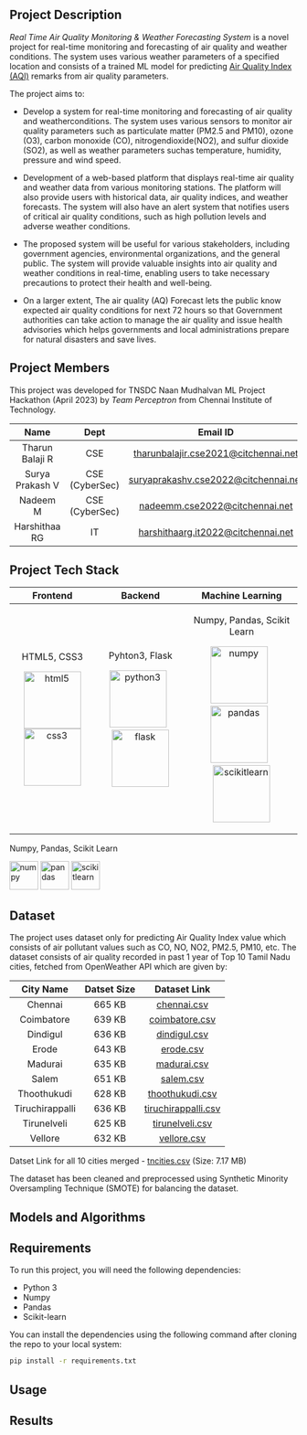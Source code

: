 ## Project Description

*Real Time Air Quality Monitoring & Weather Forecasting System* is a novel project for real-time monitoring and forecasting of air quality and weather conditions. The system uses various weather parameters of a specified location and consists of a trained ML model for predicting [Air Quality Index (AQI)](https://en.wikipedia.org/wiki/Air_quality_index) remarks from air quality parameters.

The project aims to:

- Develop a system for real-time monitoring and forecasting of air quality and weatherconditions. The system uses various sensors to monitor air quality parameters such as particulate matter (PM2.5 and PM10), ozone (O3), carbon monoxide (CO), nitrogendioxide(NO2), and sulfur dioxide (SO2), as well as weather parameters suchas temperature, humidity, pressure and wind speed.

- Development of a web-based platform that displays real-time air quality and weather data from various monitoring stations. The platform will also provide users with historical data, air quality indices, and weather forecasts. The system will also have an alert system that notifies users of critical air quality conditions, such as high pollution levels and adverse weather conditions.

- The proposed system will be useful for various stakeholders, including government agencies, environmental organizations, and the general public. The system will provide valuable insights into air quality and weather conditions in real-time, enabling users to take necessary precautions to protect their health and well-being.

- On a larger extent, The air quality (AQ) Forecast lets the public know expected air quality conditions for next 72 hours so that Government authorities can take action to manage the air quality and issue health advisories which helps governments and local administrations prepare for natural disasters and save lives. 

## Project Members

This project was developed for TNSDC Naan Mudhalvan ML Project Hackathon (April 2023) by *Team Perceptron* from Chennai Institute of Technology.

| Name | Dept | Email ID | GitHub Profile |
| :---: | :---: | :---: | :---: |
| Tharun Balaji R | CSE | tharunbalajir.cse2021@citchennai.net | [TharunBalaji2004](https://github.com/TharunBalaji2004) |
| Surya Prakash V | CSE (CyberSec) | suryaprakashv.cse2022@citchennai.net | [suryaaprakassh](https://github.com/suryaaprakassh) |
| Nadeem M | CSE (CyberSec) | nadeemm.cse2022@citchennai.net | [Nadeem-05](https://github.com/Nadeem-05) |
| Harshithaa RG | IT | harshithaarg.it2022@citchennai.net | [HarshithaaRG](https://github.com/HarshithaaRG) |

## Project Tech Stack

| Frontend | Backend | Machine Learning |
| :---: | :---: | :---: |
| <p>HTML5, CSS3</p><p><img src="https://user-images.githubusercontent.com/95350584/235406526-d43c4af9-8474-4eea-b43c-b9f21439304c.png" alt="html5" height="100px" /><img src="https://user-images.githubusercontent.com/95350584/235406565-ddfe128c-af6d-4263-80df-631c535fdc8c.png" alt="css3" height="100px" /></p> | <p>Pyhton3, Flask</p><p><img src="https://user-images.githubusercontent.com/95350584/235407004-49b279a5-abc2-4e5f-874f-103c8b60787d.png" alt="python3" height="100px" />&nbsp;&nbsp;<img src="https://user-images.githubusercontent.com/95350584/235406911-026d3fcd-2773-4142-a042-6cd9f171a3dc.png" alt="flask" height="100px" /></p> | <p>Numpy, Pandas, Scikit Learn</p><p><img src="https://seeklogo.com/images/N/numpy-logo-479C24EC79-seeklogo.com.png" alt="numpy" height="100px" />&nbsp;&nbsp;<img src="https://upload.wikimedia.org/wikipedia/commons/2/22/Pandas_mark.svg" alt="pandas" height="100px" />&nbsp;&nbsp;<img src="https://upload.wikimedia.org/wikipedia/commons/0/05/Scikit_learn_logo_small.svg" alt="scikitlearn" height="100px" /></p> |



<p>Numpy, Pandas, Scikit Learn</p>
<p>
  <img src="https://seeklogo.com/images/N/numpy-logo-479C24EC79-seeklogo.com.png" alt="numpy" height="50px" />
  <img src="https://upload.wikimedia.org/wikipedia/commons/2/22/Pandas_mark.svg" alt="pandas" height="50px" />
  <img src="https://upload.wikimedia.org/wikipedia/commons/0/05/Scikit_learn_logo_small.svg" alt="scikitlearn" height="50px" />
</p>

## Dataset

The project uses dataset only for predicting Air Quality Index value which consists of air pollutant values such as CO, NO, NO2, PM2.5, PM10, etc. The dataset consists of air quality recorded in past 1 year of Top 10 Tamil Nadu cities, fetched from OpenWeather API which are given by:

| City Name | Datset Size | Dataset Link |
| :------: | :------: | :------: |
| Chennai | 665 KB | [chennai.csv](dataset/Chennai.csv) |
| Coimbatore | 639 KB | [coimbatore.csv](dataset/Coimbatore.csv) |
| Dindigul | 636 KB | [dindigul.csv](dataset/Dindigul.csv) |
| Erode | 643 KB | [erode.csv](dataset/Erode.csv) |
| Madurai | 635 KB | [madurai.csv](dataset/Madurai.csv) |
| Salem | 651 KB | [salem.csv](dataset/Salem.csv) |
| Thoothukudi | 628 KB | [thoothukudi.csv](dataset/Thoothukudi.csv) |
| Tiruchirappalli | 636 KB | [tiruchirappalli.csv](dataset/Tiruchirappalli.csv) |
| Tirunelveli | 625 KB | [tirunelveli.csv](dataset/Tirunelveli.csv) |
| Vellore | 632 KB | [vellore.csv](dataset/Vellore.csv) |

Datset Link for all 10 cities merged - [tncities.csv](dataset/TNCities.csv) (Size: 7.17 MB)

The dataset has been cleaned and preprocessed using Synthetic Minority Oversampling Technique (SMOTE) for balancing the dataset.

## Models and Algorithms
## Requirements

To run this project, you will need the following dependencies:

- Python 3 
- Numpy
- Pandas
- Scikit-learn

You can install the dependencies using the following command after cloning the repo to your local system:

```cmd
pip install -r requirements.txt
```

## Usage
## Results


